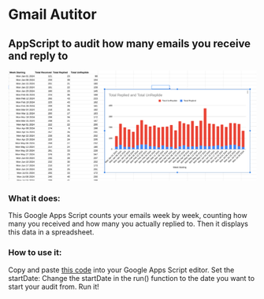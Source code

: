# Gmail Autitor
## AppScript to audit how many emails you receive and reply to 

![](email.png)

### What it does:

This Google Apps Script counts your emails week by week, counting how many you received and how many you actually replied to. Then it displays this data in a spreadsheet.

### How to use it:

Copy and paste [this code](code.gs) into your Google Apps Script editor.
Set the startDate: Change the startDate in the run() function to the date you want to start your audit from.
Run it!

